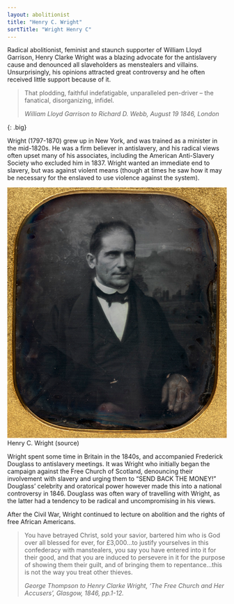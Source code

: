 ```yaml
---
layout: abolitionist
title: "Henry C. Wright"
sortTitle: "Wright Henry C"
---
```


Radical abolitionist, feminist and staunch supporter of William Lloyd Garrison, Henry Clarke Wright was a blazing advocate for the antislavery cause and denounced all slaveholders as menstealers and villains. Unsurprisingly, his opinions attracted great controversy and he often received little support because of it.

>That plodding, faithful indefatigable, unparalleled pen-driver – the fanatical, disorganizing, infidel.
> <footer><cite>William Lloyd Garrison to Richard D. Webb, August 19 1846, London</cite></footer>
{: .big}

Wright (1797-1870) grew up in New York, and was trained as a minister in the mid-1820s. He was a firm believer in antislavery, and his radical views often upset many of his associates, including the American Anti-Slavery Society who excluded him in 1837. Wright wanted an immediate end to slavery, but was against violent means (though at times he saw how it may be necessary for the enslaved to use violence against the system).

![Picture of Henry C. Wright](/img/HenryCWright.png)
<span class="caption text-muted">Henry C. Wright (source)</span>

Wright spent some time in Britain in the 1840s, and accompanied Frederick Douglass to antislavery meetings. It was Wright who initially began the campaign against the Free Church of Scotland, denouncing their involvement with slavery and urging them to “SEND BACK THE MONEY!” Douglass’ celebrity and oratorical power however made this into a national controversy in 1846. Douglass was often wary of travelling with Wright, as the latter had a tendency to be radical and uncompromising in his views.

After the Civil War, Wright continued to lecture on abolition and the rights of free African Americans.

> You have betrayed Christ, sold your savior, bartered him who is God over all blessed for ever, for £3,000…to justify yourselves in this confederacy with manstealers, you say you have entered into it for their good, and that you are induced to persevere in it for the purpose of showing them their guilt, and of bringing them to repentance…this is not the way you treat other thieves.
> <footer><cite>George Thompson to Henry Clarke Wright, ‘The Free Church and Her Accusers’, Glasgow, 1846, pp.1-12.</cite></footer>



